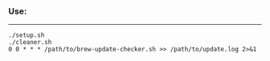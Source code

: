 ### Use:

---

```
./setup.sh
./cleaner.sh
0 0 * * * /path/to/brew-update-checker.sh >> /path/to/update.log 2>&1
```

